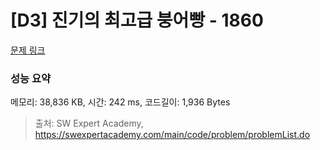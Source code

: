 # [D3] 진기의 최고급 붕어빵 - 1860 

[문제 링크](https://swexpertacademy.com/main/code/problem/problemDetail.do?contestProbId=AV5LsaaqDzYDFAXc) 

### 성능 요약

메모리: 38,836 KB, 시간: 242 ms, 코드길이: 1,936 Bytes



> 출처: SW Expert Academy, https://swexpertacademy.com/main/code/problem/problemList.do